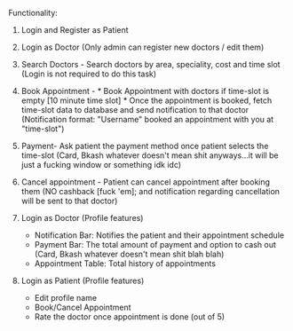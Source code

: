 Functionality:
1) Login and Register as Patient
2) Login as Doctor (Only admin can register new doctors / edit them)
3) Search Doctors - Search doctors by area, speciality, cost and time slot (Login is not required to do this task)
4) Book Appointment - * Book Appointment with doctors if time-slot is empty [10 minute time slot]
                      * Once the appointment is booked, fetch time-slot data to database and send notification to that doctor (Notification format: "Username" booked an appointment with you at "time-slot")
5) Payment- Ask patient the payment method once patient selects the time-slot (Card, Bkash whatever doesn't mean shit anyways...it will be just a fucking window or something idk idc)
6) Cancel appointment - Patient can cancel appointment after booking them (NO cashback [fuck 'em]; and notification regarding cancellation will be sent to that doctor)
7) Login as Doctor (Profile features)
    - Notification Bar: Notifies the patient and their appointment schedule
    - Payment Bar: The total amount of payment and option to cash out (Card, Bkash whatever doesn't mean shit blah blah)
    - Appointment Table: Total history of appointments

8) Login as Patient (Profile features)
   - Edit profile name
   - Book/Cancel Appointment
   - Rate the doctor once appointment is done (out of 5)
   
   
